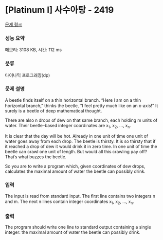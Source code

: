 # [Platinum I] 사수아탕 - 2419 

[문제 링크](https://www.acmicpc.net/problem/2419) 

### 성능 요약

메모리: 3108 KB, 시간: 112 ms

### 분류

다이나믹 프로그래밍(dp)

### 문제 설명

<p>A beetle ﬁnds itself on a thin horizontal branch. “Here I am on a thin horizontal branch,” thinks the beetle, “I feel pretty much like on an x-axis!” It surely is a beetle of deep mathematical thought.</p>

<p>There are also n drops of dew on that same branch, each holding m units of water. Their beetle–based integer coordinates are x<sub>1</sub>, x<sub>2</sub>, ..., x<sub>n</sub>.</p>

<p>It is clear that the day will be hot. Already in one unit of time one unit of water goes away from each drop. The beetle is thirsty. It is so thirsty that if it reached a drop of dew it would drink it in zero time. In one unit of time the beetle can crawl one unit of length. But would all this crawling pay off? That’s what buzzes the beetle.</p>

<p>So you are to write a program which, given coordinates of dew drops, calculates the maximal amount of water the beetle can possibly drink.</p>

### 입력 

 <p>The input is read from standard input. The ﬁrst line contains two integers n and m. The next n lines contain integer coordinates x<sub>1</sub>, x<sub>2</sub>, ..., x<sub>n</sub>.</p>

### 출력 

 <p>The program should write one line to standard output containing a single integer: the maximal amount of water the beetle can possibly drink.</p>

